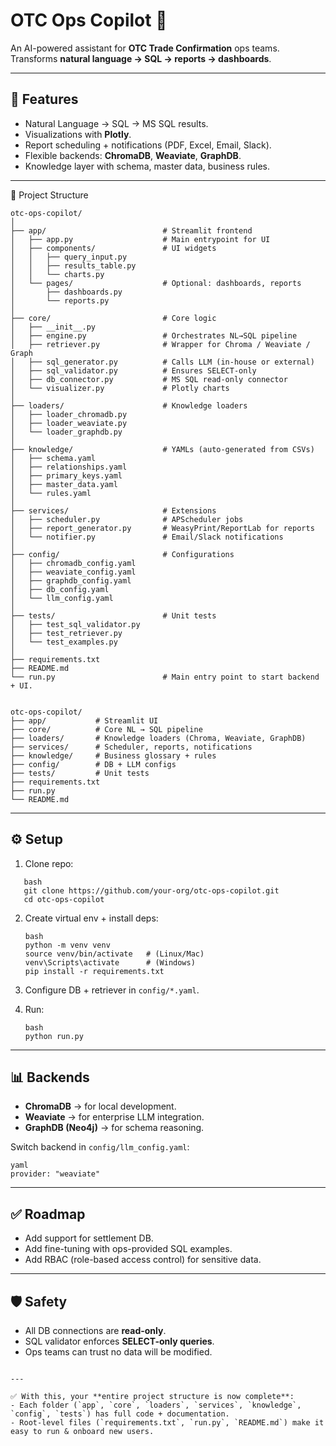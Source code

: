 # OTC Ops Copilot 🚀

An AI-powered assistant for **OTC Trade Confirmation** ops teams.  
Transforms **natural language → SQL → reports → dashboards**.  

---

## 📌 Features
- Natural Language → SQL → MS SQL results.  
- Visualizations with **Plotly**.  
- Report scheduling + notifications (PDF, Excel, Email, Slack).  
- Flexible backends: **ChromaDB**, **Weaviate**, **GraphDB**.  
- Knowledge layer with schema, master data, business rules.  

---
📂 Project Structure
```
otc-ops-copilot/
│
├── app/                          # Streamlit frontend
│   ├── app.py                    # Main entrypoint for UI
│   ├── components/               # UI widgets
│   │   ├── query_input.py
│   │   ├── results_table.py
│   │   └── charts.py
│   └── pages/                    # Optional: dashboards, reports
│       ├── dashboards.py
│       └── reports.py
│
├── core/                         # Core logic
│   ├── __init__.py
│   ├── engine.py                 # Orchestrates NL→SQL pipeline
│   ├── retriever.py              # Wrapper for Chroma / Weaviate / Graph
│   ├── sql_generator.py          # Calls LLM (in-house or external)
│   ├── sql_validator.py          # Ensures SELECT-only
│   ├── db_connector.py           # MS SQL read-only connector
│   └── visualizer.py             # Plotly charts
│
├── loaders/                      # Knowledge loaders
│   ├── loader_chromadb.py
│   ├── loader_weaviate.py
│   └── loader_graphdb.py
│
├── knowledge/                    # YAMLs (auto-generated from CSVs)
│   ├── schema.yaml
│   ├── relationships.yaml
│   ├── primary_keys.yaml
│   ├── master_data.yaml
│   └── rules.yaml
│
├── services/                     # Extensions
│   ├── scheduler.py              # APScheduler jobs
│   ├── report_generator.py       # WeasyPrint/ReportLab for reports
│   └── notifier.py               # Email/Slack notifications
│
├── config/                       # Configurations
│   ├── chromadb_config.yaml
│   ├── weaviate_config.yaml
│   ├── graphdb_config.yaml
│   ├── db_config.yaml
│   └── llm_config.yaml
│
├── tests/                        # Unit tests
│   ├── test_sql_validator.py
│   ├── test_retriever.py
│   └── test_examples.py
│
├── requirements.txt
├── README.md
└── run.py                        # Main entry point to start backend + UI.
```
```

otc-ops-copilot/
├── app/           # Streamlit UI
├── core/          # Core NL → SQL pipeline
├── loaders/       # Knowledge loaders (Chroma, Weaviate, GraphDB)
├── services/      # Scheduler, reports, notifications
├── knowledge/     # Business glossary + rules
├── config/        # DB + LLM configs
├── tests/         # Unit tests
├── requirements.txt
├── run.py
└── README.md

````
---

## ⚙️ Setup
1. Clone repo:  
```
   bash
   git clone https://github.com/your-org/otc-ops-copilot.git
   cd otc-ops-copilot
```

2. Create virtual env + install deps:

   ```
   bash
   python -m venv venv
   source venv/bin/activate   # (Linux/Mac)
   venv\Scripts\activate      # (Windows)
   pip install -r requirements.txt
   ```
3. Configure DB + retriever in `config/*.yaml`.
4. Run:

   ```
   bash
   python run.py
   ```

---

## 📊 Backends

* **ChromaDB** → for local development.
* **Weaviate** → for enterprise LLM integration.
* **GraphDB (Neo4j)** → for schema reasoning.

Switch backend in `config/llm_config.yaml`:

```
yaml
provider: "weaviate"
```

---

## ✅ Roadmap

* Add support for settlement DB.
* Add fine-tuning with ops-provided SQL examples.
* Add RBAC (role-based access control) for sensitive data.

---

## 🛡️ Safety

* All DB connections are **read-only**.
* SQL validator enforces **SELECT-only queries**.
* Ops teams can trust no data will be modified.

```

---

✅ With this, your **entire project structure is now complete**:
- Each folder (`app`, `core`, `loaders`, `services`, `knowledge`, `config`, `tests`) has full code + documentation.  
- Root-level files (`requirements.txt`, `run.py`, `README.md`) make it easy to run & onboard new users.  


